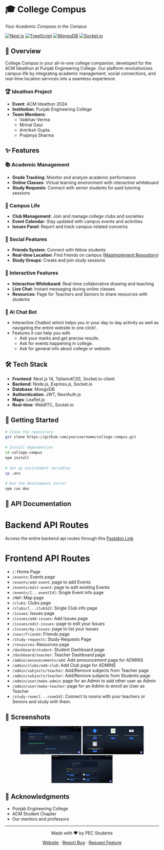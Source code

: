 # 🎓 College Compus
  
  *Your Academic Compass in the Campus* 
  
  [![Next.js](https://img.shields.io/badge/Built%20with-Next.js-black?style=for-the-badge&logo=next.js)](https://nextjs.org/)
  [![TypeScript](https://img.shields.io/badge/TypeScript-007ACC?style=for-the-badge&logo=typescript&logoColor=white)](https://www.typescriptlang.org/)
  [![MongoDB](https://img.shields.io/badge/MongoDB-4EA94B?style=for-the-badge&logo=mongodb&logoColor=white)](https://www.mongodb.com/)
  [![Socket.io](https://img.shields.io/badge/Socket.io-010101?style=for-the-badge&logo=socket.io&logoColor=white)](https://socket.io/)
</div>

## 🌟 Overview

College Compus is your all-in-one college companion, developed for the ACM Ideathon at Punjab Engineering College. Our platform revolutionizes campus life by integrating academic management, social connections, and real-time location services into a seamless experience.

### 🏆 Ideathon Project
- **Event**: ACM Ideathon 2024
- **Institution**: Punjab Engineering College
- **Team Members**: 
  - Vaibhav Verma
  - Mrinal Gaur
  - Antriksh Gupta
  - Prajanya Sharma

## ✨ Features

### 📚 Academic Management
- **Grade Tracking**: Monitor and analyze academic performance
- **Online Classes**: Virtual learning environment with interactive whiteboard
- **Study Requests**: Connect with senior students for paid tutoring sessions

### 🎯 Campus Life
- **Club Management**: Join and manage college clubs and societies
- **Event Calendar**: Stay updated with campus events and activities
- **Issues Panel**: Report and track campus-related concerns

### 🤝 Social Features
- **Friends System**: Connect with fellow students
- **Real-time Location**: Find friends on campus ([MapImplement Repository](https://github.com/mrinalgaur2005/MapImplement))
- **Study Groups**: Create and join study sessions

### 🎨 Interactive Features
- **Interactive Whiteboard**: Real-time collaborative drawing and teaching
- **Live Chat**: Instant messaging during online classes
- **Resources**: Page for Teachers and Seniors to share resources with students

### 🤖 AI Chat Bot
- Interactive Chatbot which helps you in your day to day activity as well as navigating the entire website in one click!.
- Features it can help you with
  * Ask your marks and get precise results.
  * Ask for events happening in college.
  * Ask for general info about college or website.


## 🛠️ Tech Stack

- **Frontend**: Next.js 14, TailwindCSS, Socket.io-client
- **Backend**: Node.js, Express.js, Socket.io
- **Database**: MongoDB
- **Authentication**: JWT, NextAuth.js
- **Maps**: Leaflet.js
- **Real-time**: WebRTC, Socket.io

## 🚀 Getting Started

```bash
# Clone the repository
git clone https://github.com/yourusername/college-compus.git

# Install dependencies
cd college-compus
npm install

# Set up environment variables
cp .env

# Run the development server
npm run dev
```

## 🔗 API Documentation

# Backend API Routes

Access the entire backend api routes through this [Pastebin Link](https://pastebin.com/Dxr20v9E)

# Frontend API Routes

- `/`: Home Page
- `/events`: Events page
- `/events/add-event`: page to add Events
- `/events/edit-event`: page to edit existing Events
- `/events/[...eventId]`: Single Event info page
- `/MAP`: Map page
- `/clubs`: Clubs page
- `/clubs/[...clubId]`: Single Club info page
- `/issues`: Issues page
- `/issues/add-issues`: Add Issues page
- `/issues/edit-issues`: page to edit your Issues
- `/issues/my-issues`: page to list your Issues
- `/user/friends`: Friends page
- `/study-requests`: Study-Requests Page
- `/resources`: Resources page
- `/dashboard/student`: Student Dashboard page
- `/dashboard/teacher`: Teacher Dashboard page
- `/admin/announcements/add`: Add announcement page for ADMINS
- `/admin/clubs/add-club`: Add Club page for ADMINS
- `/admin/subjects/teacher`: Add/Remove subjects from Teacher page
- `/admin/subjects/teacher`: Add/Remove subjects from Students page
- `/admin/user/make-admin`: page for an Admin to add other user as Admin
- `/admin/user/make-teacher`: page for an Admin to enroll an User as Teacher
- `/study-room/[...roomId]`: Connect to rooms with your teachers or Seniors and study with them.

## 📱 Screenshots

<div align="center">
  <img src="images/Screenshot_20250114_003732.png/" alt="Home" width="200"/>
  <img src="images/Screenshot_20250114_003900.png" alt="Clubs" width="200"/>
  <img src="images/Screenshot_20250114_003945.png" alt="Dashbaord" width="200"/>
</div>

## 🙏 Acknowledgments

- Punjab Engineering College
- ACM Student Chapter
- Our mentors and professors
---

<div align="center">
  Made with ❤️ by PEC Students
  
  [Website]([https://college-compus.vercel.app](https://pec.ac.in/)) · [Report Bug](https://github.com/VaibhavVerma/Ideathon/issues) · [Request Feature](https://github.com/VaibhavVerma/Ideathon/issues)
</div>

